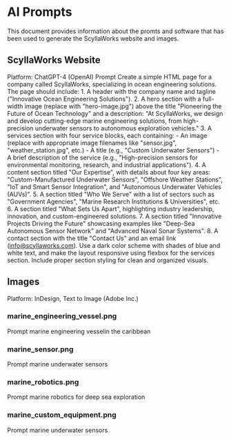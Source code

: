 # AI Prompts
This document provides information about the promts and software that has been used to generate the ScyllaWorks website and images.
## ScyllaWorks Website
Platform: ChatGPT-4 (OpenAI)
Prompt
    Create a simple HTML page for a company called ScyllaWorks, specializing in ocean engineering solutions. The page should include:
    1. A header with the company name and tagline ("Innovative Ocean Engineering Solutions").
    2. A hero section with a full-width image (replace with "hero-image.jpg") above the title "Pioneering the Future of Ocean Technology" and a description: "At ScyllaWorks, we design and develop cutting-edge marine engineering solutions, from high-precision underwater sensors to autonomous exploration vehicles."
    3. A services section with four service blocks, each containing:
    - An image (replace with appropriate image filenames like "sensor.jpg", "weather_station.jpg", etc.)
    - A title (e.g., "Custom Underwater Sensors")
    - A brief description of the service (e.g., "High-precision sensors for environmental monitoring, research, and industrial applications").
    4. A content section titled "Our Expertise", with details about four key areas: "Custom-Manufactured Underwater Sensors", "Offshore Weather Stations", "IoT and Smart Sensor Integration", and "Autonomous Underwater Vehicles (AUVs)".
    5. A section titled "Who We Serve" with a list of sectors such as "Government Agencies", "Marine Research Institutions & Universities", etc.
    6. A section titled "What Sets Us Apart", highlighting industry leadership, innovation, and custom-engineered solutions.
    7. A section titled "Innovative Projects Driving the Future" showcasing examples like "Deep-Sea Autonomous Sensor Network" and "Advanced Naval Sonar Systems".
    8. A contact section with the title "Contact Us" and an email link (info@scyllaworks.com).
    Use a dark color scheme with shades of blue and white text, and make the layout responsive using flexbox for the services section. Include proper section styling for clean and organized visuals.


## Images
Platform: InDesign, Text to Image (Adobe Inc.)
### marine_engineering_vessel.png
Prompt
    marine engineering vesselin the caribbean
### marine_sensor.png
Prompt
    marine underwater sensors
### marine_robotics.png
Prompt
    marine robotics for deep sea exploration
### marine_custom_equipment.png
Prompt
    marine underwater sensors

